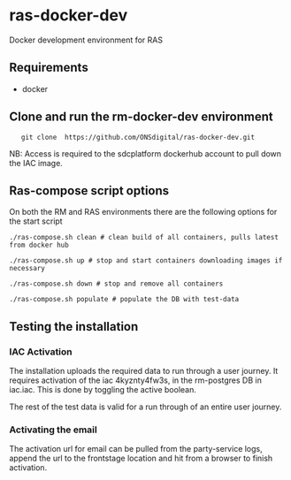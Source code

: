 # ras-docker-dev
Docker development environment for RAS

## Requirements
- docker

##  Clone and run the rm-docker-dev environment

```
   git clone  https://github.com/ONSdigital/ras-docker-dev.git
```

NB: Access is required to the sdcplatform dockerhub account to pull down the IAC image.

## Ras-compose script options
On both the RM and RAS environments there are the following options for the start script

```
./ras-compose.sh clean # clean build of all containers, pulls latest from docker hub

./ras-compose.sh up # stop and start containers downloading images if necessary

./ras-compose.sh down # stop and remove all containers

./ras-compose.sh populate # populate the DB with test-data
```


## Testing the installation
  
### IAC Activation
The installation uploads the required data to run through a user journey. It requires activation of the iac ﻿4kyznty4fw3s, in the rm-postgres DB in iac.iac. This is done by toggling the active boolean.

The rest of the test data is valid for a run through of an entire user journey. 

###  Activating the email
The activation url for email can be pulled from the party-service logs, append the url to the frontstage location and hit from a browser to finish activation.